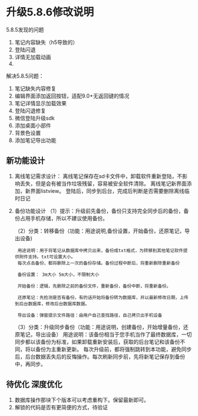 
# 升级5.8.6修改说明
5.8.5发现的问题
1. 笔记内容缺失（h5导致的）
2. 登陆闪退
3. 详情无加载动画
4. 

解决5.8.5问题：

1. 笔记缺失内容修复
2. 编辑界面添加返回按钮，适配9.0+无返回键的情况
3. 笔记详情显示加载效果
4. 登陆闪退修复
5. 微信登陆升级sdk
6. 添加桌面小部件
7. 背景色设置
8. 添加笔记导出功能

## 新功能设计

1. 离线笔记需求设计：
    离线笔记保存在sd卡文件中，卸载软件重新登陆，不影响丢失，但是会有被当作垃圾残留，容易被安全软件清除。
    离线笔记新界面添加，新界面listview。
    登陆后，同步到后台，完成后判断是否需要删除离线临时日记

2. 备份功能设计
    （1）提示：升级前先备份，备份只支持完全同步后的备份，备份占用手机存储，所以不建议使用备份。
    
    （2）分类：转移备份（功能：用途说明,备份设置，开始备份，还原笔记，导出设备)
    
        用途说明：用于将笔记从数据库中拷贝出来，备份成txt格式，为转移到其他笔记软件提供附件支持。txt可设置大小。
        每次点击备份，都将删除上一次的备份存储。备份过程中断后，将重新删除重新备份
        
        备份设置： 3m大小 5m大小，不限制大小
        
        开始备份：逻辑，先删除之前的备份文件，重新备份，备份中断，将重新备份。
        
        还原笔记：先检测是否有备份，有的话开始将备份转为数据库，并以最新修改日期，上传到后台数据库，修改后台数据库数据。
        
        导出设备：弹窗提示文件路径：由用户自己查找路径，自己拷贝出手机设备
        
    （3）分类：升级同步备份（功能：用途说明，创建备份，开始增量备份，还原笔记，导出设备）
        用途说明：该备份相当于您手机当作了最终数据库，一切同步都以该备份为标准，如果卸载重新安装后，获取的后台笔记和该备份不同，将以备份为主重新更新。
        每次升级前，都将强制跳转到本功能，避免同步后，后台数据丢失后的反悔操作。每次刷新同步前，先将新笔记保存到备份中，再同步。
      
## 待优化 深度优化

1. 数据库操作那块下个版本可以考虑重构下。保留最新即可。
2. 解锁的代码是否有更简便的方式，待验证



